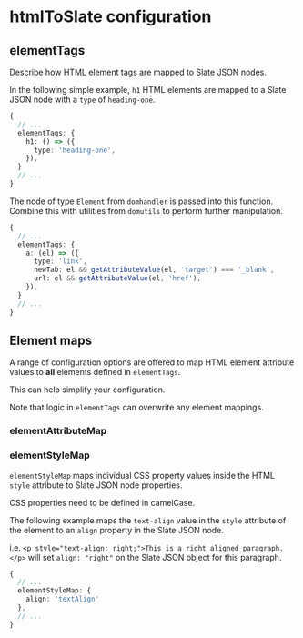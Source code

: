 # htmlToSlate configuration

## elementTags

Describe how HTML element tags are mapped to Slate JSON nodes.

In the following simple example, `h1` HTML elements are mapped to a Slate JSON node with a `type` of `heading-one`.

```ts
{
  // ...
  elementTags: {
    h1: () => ({
      type: 'heading-one',
    }),
  }
  // ...
}
```

The node of type `Element` from `domhandler` is passed into this function. Combine this with utilities from `domutils` to perform further manipulation.

```ts
{
  // ...
  elementTags: {
    a: (el) => ({
      type: 'link',
      newTab: el && getAttributeValue(el, 'target') === '_blank',
      url: el && getAttributeValue(el, 'href'),
    }),
  }
  // ...
}
```

## Element maps

A range of configuration options are offered to map HTML element attribute values to **all** elements defined in `elementTags`.

This can help simplify your configuration.

Note that logic in `elementTags` can overwrite any element mappings.

### elementAttributeMap

### elementStyleMap

`elementStyleMap` maps individual CSS property values inside the HTML `style` attribute to Slate JSON node properties.

CSS properties need to be defined in camelCase.

The following example maps the `text-align` value in the `style` attribute of the element to an `align` property in the Slate JSON node.

i.e. `<p style="text-align: right;">This is a right aligned paragraph.</p>` will set `align: "right"` on the Slate JSON object for this paragraph.

```ts
{
  // ...
  elementStyleMap: {
    align: 'textAlign'
  },
  // ...
}
```

